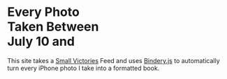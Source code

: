<script>
const d = new Date();
const monthNames = ["January", "February", "March", "April", "May", "June",
  "July", "August", "September", "October", "November", "December"
];
const dd = String(d.getDate()).padStart(2, '0');
console.log("dd: " + dd);
var dateFormatted = monthNames[d.getMonth()] + dd;
</script>

# Every Photo<br>Taken Between<br>July 10 and <script>document.write(dateFormatted);</script>

This site takes a [Small Victories](https://www.smallvictori.es/) Feed and uses [Bindery.js](https://evanbrooks.info/bindery/) to automatically turn every iPhone photo I take into a formatted book.
